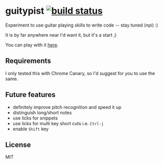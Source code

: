 # guitypist [![build status](https://secure.travis-ci.org/thlorenz/guitypist.png)](http://travis-ci.org/thlorenz/guitypist)

Experiment to use guitar playing skills to write code -- stay tuned (npi) :)

It is by far anywhere near I'd want it, but it's a start ;) 

You can play with it [here](http://thlorenz.github.io/guitypist/).

## Requirements

I only tested this with Chrome Canary, so I'd suggest for you to use the same.

## Future features

- definitely improve pitch recognition and speed it up
- distinguish long/short notes
- use licks for snippets
- use licks for multi key short cuts i.e. `Ctrl-j`
- enable `Shift` key

## License

MIT
